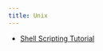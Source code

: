 ```yaml
---
title: Unix
---
```


- [Shell Scripting Tutorial](https://www.tutorialspoint.com/unix/shell_scripting.htm)
